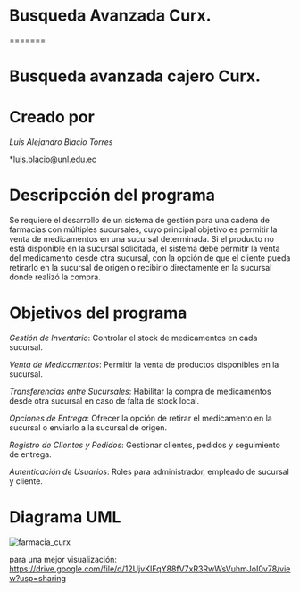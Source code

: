 
# Busqueda Avanzada Curx.
=======
# Busqueda avanzada cajero Curx.

# Creado por 
*Luis Alejandro Blacio Torres* 

*luis.blacio@unl.edu.ec

# Descripcción del programa
Se requiere el desarrollo de un sistema de gestión para una cadena de farmacias con múltiples sucursales, cuyo principal objetivo es permitir la venta de medicamentos en una sucursal determinada. Si el producto no está disponible en la sucursal solicitada, el sistema debe permitir la venta del medicamento desde otra sucursal, con la opción de que el cliente pueda retirarlo en la sucursal de origen o recibirlo directamente en la sucursal donde realizó la compra.

# Objetivos del programa

*Gestión de Inventario*: Controlar el stock de medicamentos en cada sucursal.

*Venta de Medicamentos*: Permitir la venta de productos disponibles en la sucursal.

*Transferencias entre Sucursales*: Habilitar la compra de medicamentos desde otra sucursal en caso de falta de stock local.

*Opciones de Entrega*: Ofrecer la opción de retirar el medicamento en la sucursal o enviarlo a la sucursal de origen.

*Registro de Clientes y Pedidos*: Gestionar clientes, pedidos y seguimiento de entrega.

*Autenticación de Usuarios*: Roles para administrador, empleado de sucursal y cliente.

# Diagrama UML

![farmacia_curx](https://github.com/user-attachments/assets/d7e0e2e4-bb72-4c2e-8771-fe194afd346b)

para una mejor visualización: https://drive.google.com/file/d/12UjvKIFqY88fV7xR3RwWsVuhmJoI0v78/view?usp=sharing

